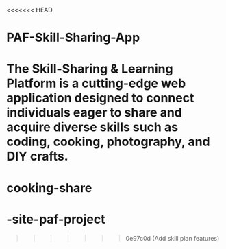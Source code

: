 <<<<<<< HEAD
# PAF-Skill-Sharing-App
The Skill-Sharing &amp; Learning Platform is a cutting-edge web application designed to connect individuals eager to share and acquire diverse skills such as coding, cooking, photography, and DIY crafts. 
=======
# cooking-share
# -site-paf-project
>>>>>>> 0e97c0d (Add skill plan features)
